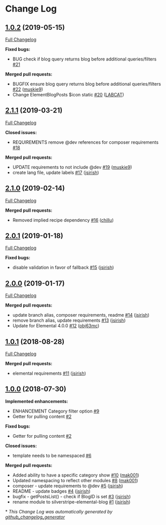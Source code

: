 # Change Log

## [1.0.2](https://github.com/dynamic/silverstripe-elemental-blog/tree/1.0.2) (2019-05-15)
[Full Changelog](https://github.com/dynamic/silverstripe-elemental-blog/compare/2.1.1...1.0.2)

**Fixed bugs:**

- BUG check if blog query returns blog before additional queries/filters [\#21](https://github.com/dynamic/silverstripe-elemental-blog/issues/21)

**Merged pull requests:**

- BUGFIX ensure blog query returns blog before additional queries/filters [\#22](https://github.com/dynamic/silverstripe-elemental-blog/pull/22) ([muskie9](https://github.com/muskie9))
- Change ElementBlogPosts $icon static [\#20](https://github.com/dynamic/silverstripe-elemental-blog/pull/20) ([LABCAT](https://github.com/LABCAT))

## [2.1.1](https://github.com/dynamic/silverstripe-elemental-blog/tree/2.1.1) (2019-03-21)
[Full Changelog](https://github.com/dynamic/silverstripe-elemental-blog/compare/2.1.0...2.1.1)

**Closed issues:**

- REQUIREMENTS remove @dev references for composer requirements [\#18](https://github.com/dynamic/silverstripe-elemental-blog/issues/18)

**Merged pull requests:**

- UPDATE requirements to not include @dev [\#19](https://github.com/dynamic/silverstripe-elemental-blog/pull/19) ([muskie9](https://github.com/muskie9))
- create lang file, update labels [\#17](https://github.com/dynamic/silverstripe-elemental-blog/pull/17) ([jsirish](https://github.com/jsirish))

## [2.1.0](https://github.com/dynamic/silverstripe-elemental-blog/tree/2.1.0) (2019-02-14)
[Full Changelog](https://github.com/dynamic/silverstripe-elemental-blog/compare/2.0.1...2.1.0)

**Merged pull requests:**

- Removed implied recipe dependency [\#16](https://github.com/dynamic/silverstripe-elemental-blog/pull/16) ([chillu](https://github.com/chillu))

## [2.0.1](https://github.com/dynamic/silverstripe-elemental-blog/tree/2.0.1) (2019-01-18)
[Full Changelog](https://github.com/dynamic/silverstripe-elemental-blog/compare/2.0.0...2.0.1)

**Fixed bugs:**

- disable validation in favor of fallback [\#15](https://github.com/dynamic/silverstripe-elemental-blog/pull/15) ([jsirish](https://github.com/jsirish))

## [2.0.0](https://github.com/dynamic/silverstripe-elemental-blog/tree/2.0.0) (2019-01-17)
[Full Changelog](https://github.com/dynamic/silverstripe-elemental-blog/compare/1.0.1...2.0.0)

**Merged pull requests:**

- update branch alias, composer requirements, readme [\#14](https://github.com/dynamic/silverstripe-elemental-blog/pull/14) ([jsirish](https://github.com/jsirish))
- remove branch alias, update requirements [\#13](https://github.com/dynamic/silverstripe-elemental-blog/pull/13) ([jsirish](https://github.com/jsirish))
- Update for Elemental 4.0.0 [\#12](https://github.com/dynamic/silverstripe-elemental-blog/pull/12) ([obj63mc](https://github.com/obj63mc))

## [1.0.1](https://github.com/dynamic/silverstripe-elemental-blog/tree/1.0.1) (2018-08-28)
[Full Changelog](https://github.com/dynamic/silverstripe-elemental-blog/compare/1.0.0...1.0.1)

**Merged pull requests:**

- elemental requirements [\#11](https://github.com/dynamic/silverstripe-elemental-blog/pull/11) ([jsirish](https://github.com/jsirish))

## [1.0.0](https://github.com/dynamic/silverstripe-elemental-blog/tree/1.0.0) (2018-07-30)
**Implemented enhancements:**

- ENHANCEMENT Category filter option [\#9](https://github.com/dynamic/silverstripe-elemental-blog/issues/9)
- Getter for pulling content [\#2](https://github.com/dynamic/silverstripe-elemental-blog/issues/2)

**Fixed bugs:**

- Getter for pulling content [\#2](https://github.com/dynamic/silverstripe-elemental-blog/issues/2)

**Closed issues:**

- template needs to be namespaced [\#6](https://github.com/dynamic/silverstripe-elemental-blog/issues/6)

**Merged pull requests:**

- Added ability to have a specific category show [\#10](https://github.com/dynamic/silverstripe-elemental-blog/pull/10) ([mak001](https://github.com/mak001))
- Updated namespacing to reflect other modules [\#8](https://github.com/dynamic/silverstripe-elemental-blog/pull/8) ([mak001](https://github.com/mak001))
- composer - update requirements to @dev [\#5](https://github.com/dynamic/silverstripe-elemental-blog/pull/5) ([jsirish](https://github.com/jsirish))
- README - update badges [\#4](https://github.com/dynamic/silverstripe-elemental-blog/pull/4) ([jsirish](https://github.com/jsirish))
- bugfix - getPostsList\(\) - check if BlogID is set [\#3](https://github.com/dynamic/silverstripe-elemental-blog/pull/3) ([jsirish](https://github.com/jsirish))
- rename module to silverstripe-elemental-blog [\#1](https://github.com/dynamic/silverstripe-elemental-blog/pull/1) ([jsirish](https://github.com/jsirish))



\* *This Change Log was automatically generated by [github_changelog_generator](https://github.com/skywinder/Github-Changelog-Generator)*
